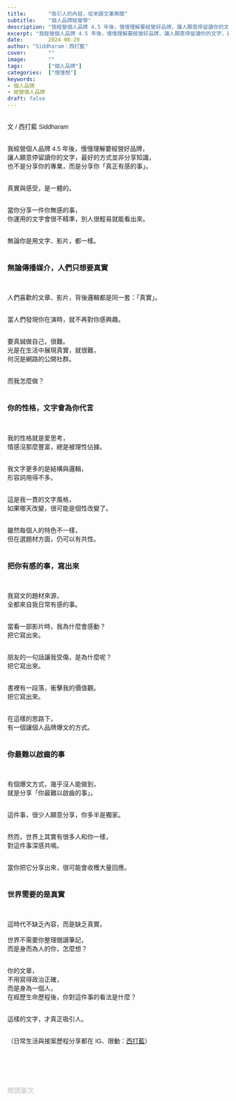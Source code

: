 ```yaml
---
title:       "吸引人的內容，從來跟文筆無關"
subtitle:    "個人品牌經營學"
description: "我經營個人品牌 4.5 年後，慢慢理解要經營好品牌，讓人願意停留讀你的文字，最好的方式並非分享知識..."
excerpt: "我經營個人品牌 4.5 年後，慢慢理解要經營好品牌，讓人願意停留讀你的文字，最好的方式並非分享知識..."
date:        2024-08-20
author: "Siddharam｜西打藍"
cover:       ""
image:       ""
tags:        ["個人品牌"]
categories:  ["慢慢想"]
keywords:
- 個人品牌
- 經營個人品牌
draft: false
---
```


<article style="font-family: 'Noto Sans TC', '微軟正黑體', sans-serif; font-weight: 300;">

<br>文 / 西打藍 Siddharam<br><br>

我經營個人品牌 4.5 年後，慢慢理解要經營好品牌，<br>
讓人願意停留讀你的文字，最好的方式並非分享知識，<br>
也不是分享你的專業，而是分享你「真正有感的事」。<br><br>

真實與感受，是一體的。<br><br>

當你分享一件你無感的事，<br>
你運用的文字會很不精準，別人很輕易就能看出來。<br><br>

無論你是用文字、影片，都一樣。<br><br>

<h3 class="article-h1-color">無論傳播媒介，人們只想要真實</h3><br>

人們喜歡的文章、影片，背後邏輯都是同一套：「真實」。<br><br>

當人們發現你在演時，就不再對你感興趣。<br><br>

要真誠做自己，很難。<br>
光是在生活中展現真實，就很難，<br>
何況是網路的公開社群。<br><br>

而我怎麼做？<br><br>

<!-- 個人品牌是放大器，真實的你有多好、有多壞，在網路上會被看得更清楚 -->

<h3 class="article-h1-color">你的性格，文字會為你代言</h3><br>

我的性格就是愛思考，<br>
情感沒那麼豐富，總是被理性佔據。<br><br>

我文字更多的是結構與邏輯，<br>
形容詞用得不多。<br><br>

這是我一貫的文字風格，<br>
如果哪天改變，很可能是個性改變了。<br><br>

雖然每個人的特色不一樣，<br>
但在選題材方面，仍可以有共性。<br><br>

<!-- 那麼，經營個人品牌要如何選題材呢？<br><br> -->


<h3 class="article-h1-color">把你有感的事，寫出來</h3><br>

我寫文的題材來源，<br>
全都來自我日常有感的事。<br><br>

當看一部影片時，我為什麼會感動？<br>
把它寫出來。<br><br>

朋友的一句話讓我受傷，是為什麼呢？<br>
把它寫出來。<br><br>

書裡有一段落，衝擊我的價值觀。<br>
把它寫出來。<br><br>

在這樣的思路下，<br>
有一個讓個人品牌爆文的方式。<br><br>


<h3 class="article-h1-color">你最難以啟齒的事</h3><br>

有個爆文方式，幾乎沒人能做到，<br>
就是分享「你最難以啟齒的事」。<br><br>

這件事，很少人願意分享，你多半是獨家。<br><br>

然而，世界上其實有很多人和你一樣，<br>
對這件事深感共鳴。<br><br>

當你把它分享出來，很可能會收穫大量回應。<br><br>


<h3 class="article-h1-color">世界需要的是真實</h3><br>

這時代不缺乏內容，而是缺乏真實。<br><br>
世界不需要你整理閱讀筆記，<br>
而是身而為人的你，怎麼想？<br><br>

你的文章，<br>不用寫得政治正確，<br>
而是身為一個人，<br>
在經歷生命歷程後，你對這件事的看法是什麼？<br><br>

這樣的文字，才真正吸引人。<br><br>




<!-- 
<!-- 案例 > 證明案例 > 壞處 > 怎麼改變（列步驟） > 結語總結金句 -->


（日常生活與接案歷程分享都在 IG、限動：<a href="https://www.instagram.com/sidd.blue/" target="_blank">西打藍</a>）<br><br>

<!-- <h3 class="article-h1-color"></h3><br> -->





<br><br><br>

</article>

<div style="color: #bfbfbf; font-size: 15px;" id="busuanzi_container_page_pv">
  閱讀量<span id="busuanzi_value_page_pv"></span>次
</div>

<script src="../../js/post.js"></script>
